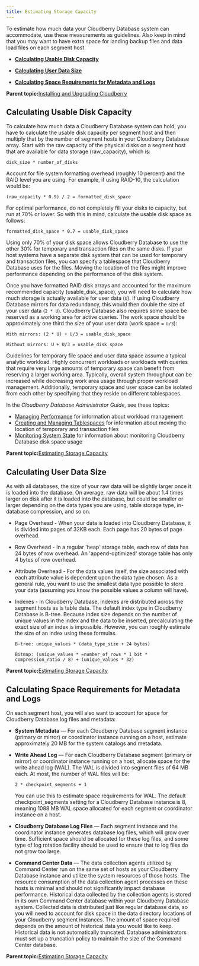 ```yaml
---
title: Estimating Storage Capacity 
---
```


To estimate how much data your Cloudberry Database system can accommodate, use these measurements as guidelines. Also keep in mind that you may want to have extra space for landing backup files and data load files on each segment host.

-   **[Calculating Usable Disk Capacity](capacity_planning.html)**  

-   **[Calculating User Data Size](capacity_planning.html)**  

-   **[Calculating Space Requirements for Metadata and Logs](capacity_planning.html)**  


**Parent topic:**[Installing and Upgrading Cloudberry](install_guide.html)

## <a id="topic2"></a>Calculating Usable Disk Capacity 

To calculate how much data a Cloudberry Database system can hold, you have to calculate the usable disk capacity per segment host and then multiply that by the number of segment hosts in your Cloudberry Database array. Start with the raw capacity of the physical disks on a segment host that are available for data storage \(raw\_capacity\), which is:

```
disk_size * number_of_disks
```

Account for file system formatting overhead \(roughly 10 percent\) and the RAID level you are using. For example, if using RAID-10, the calculation would be:

```
(raw_capacity * 0.9) / 2 = formatted_disk_space
```

For optimal performance, do not completely fill your disks to capacity, but run at 70% or lower. So with this in mind, calculate the usable disk space as follows:

```
formatted_disk_space * 0.7 = usable_disk_space
```

Using only 70% of your disk space allows Cloudberry Database to use the other 30% for temporary and transaction files on the same disks. If your host systems have a separate disk system that can be used for temporary and transaction files, you can specify a tablespace that Cloudberry Database uses for the files. Moving the location of the files might improve performance depending on the performance of the disk system.

Once you have formatted RAID disk arrays and accounted for the maximum recommended capacity \(usable\_disk\_space\), you will need to calculate how much storage is actually available for user data \(`U`\). If using Cloudberry Database mirrors for data redundancy, this would then double the size of your user data \(`2 * U`\). Cloudberry Database also requires some space be reserved as a working area for active queries. The work space should be approximately one third the size of your user data \(work space = `U/3`\):

```
With mirrors: (2 * U) + U/3 = usable_disk_space

Without mirrors: U + U/3 = usable_disk_space
```

Guidelines for temporary file space and user data space assume a typical analytic workload. Highly concurrent workloads or workloads with queries that require very large amounts of temporary space can benefit from reserving a larger working area. Typically, overall system throughput can be increased while decreasing work area usage through proper workload management. Additionally, temporary space and user space can be isolated from each other by specifying that they reside on different tablespaces.

In the *Cloudberry Database Administrator Guide*, see these topics:

-   [Managing Performance](../admin_guide/partV.html) for information about workload management
-   [Creating and Managing Tablespaces](../admin_guide/ddl/ddl-tablespace.html) for information about moving the location of temporary and transaction files
-   [Monitoring System State](../admin_guide/managing/monitor.html) for information about monitoring Cloudberry Database disk space usage

**Parent topic:**[Estimating Storage Capacity](capacity_planning.html)

## <a id="topic3"></a>Calculating User Data Size 

As with all databases, the size of your raw data will be slightly larger once it is loaded into the database. On average, raw data will be about 1.4 times larger on disk after it is loaded into the database, but could be smaller or larger depending on the data types you are using, table storage type, in-database compression, and so on.

-   Page Overhead - When your data is loaded into Cloudberry Database, it is divided into pages of 32KB each. Each page has 20 bytes of page overhead.
-   Row Overhead - In a regular 'heap' storage table, each row of data has 24 bytes of row overhead. An 'append-optimized' storage table has only 4 bytes of row overhead.
-   Attribute Overhead - For the data values itself, the size associated with each attribute value is dependent upon the data type chosen. As a general rule, you want to use the smallest data type possible to store your data \(assuming you know the possible values a column will have\).
-   Indexes - In Cloudberry Database, indexes are distributed across the segment hosts as is table data. The default index type in Cloudberry Database is B-tree. Because index size depends on the number of unique values in the index and the data to be inserted, precalculating the exact size of an index is impossible. However, you can roughly estimate the size of an index using these formulas.

    ```
    B-tree: unique_values * (data_type_size + 24 bytes)
    
    Bitmap: (unique_values * =number_of_rows * 1 bit * compression_ratio / 8) + (unique_values * 32)
    ```


**Parent topic:**[Estimating Storage Capacity](capacity_planning.html)

## <a id="topic4"></a>Calculating Space Requirements for Metadata and Logs 

On each segment host, you will also want to account for space for Cloudberry Database log files and metadata:

-   **System Metadata** — For each Cloudberry Database segment instance \(primary or mirror\) or coordinator instance running on a host, estimate approximately 20 MB for the system catalogs and metadata.
-   **Write Ahead Log** — For each Cloudberry Database segment \(primary or mirror\) or coordinator instance running on a host, allocate space for the write ahead log \(WAL\). The WAL is divided into segment files of 64 MB each. At most, the number of WAL files will be:

    ```
    2 * checkpoint_segments + 1
    ```

    You can use this to estimate space requirements for WAL. The default checkpoint\_segments setting for a Cloudberry Database instance is 8, meaning 1088 MB WAL space allocated for each segment or coordinator instance on a host.

-   **Cloudberry Database Log Files** — Each segment instance and the coordinator instance generates database log files, which will grow over time. Sufficient space should be allocated for these log files, and some type of log rotation facility should be used to ensure that to log files do not grow too large.
-   **Command Center Data** — The data collection agents utilized by Command Center run on the same set of hosts as your Cloudberry Database instance and utilize the system resources of those hosts. The resource consumption of the data collection agent processes on these hosts is minimal and should not significantly impact database performance. Historical data collected by the collection agents is stored in its own Command Center database within your Cloudberry Database system. Collected data is distributed just like regular database data, so you will need to account for disk space in the data directory locations of your Cloudberry segment instances. The amount of space required depends on the amount of historical data you would like to keep. Historical data is not automatically truncated. Database administrators must set up a truncation policy to maintain the size of the Command Center database.

**Parent topic:**[Estimating Storage Capacity](capacity_planning.html)

